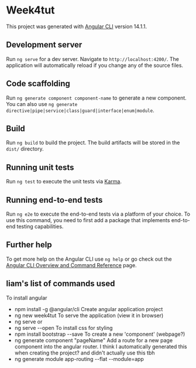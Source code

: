 # Week4tut

This project was generated with [Angular CLI](https://github.com/angular/angular-cli) version 14.1.1.

## Development server

Run `ng serve` for a dev server. Navigate to `http://localhost:4200/`. The application will automatically reload if you change any of the source files.

## Code scaffolding

Run `ng generate component component-name` to generate a new component. You can also use `ng generate directive|pipe|service|class|guard|interface|enum|module`.

## Build

Run `ng build` to build the project. The build artifacts will be stored in the `dist/` directory.

## Running unit tests

Run `ng test` to execute the unit tests via [Karma](https://karma-runner.github.io).

## Running end-to-end tests

Run `ng e2e` to execute the end-to-end tests via a platform of your choice. To use this command, you need to first add a package that implements end-to-end testing capabilities.

## Further help

To get more help on the Angular CLI use `ng help` or go check out the [Angular CLI Overview and Command Reference](https://angular.io/cli) page.



## liam's list of commands used
To install angular
* npm install -g @angular/cli 
Create angular application project
* ng new week4tut
To serve the application (view it in browser)
* ng serve
or
* ng serve --open
To install css for styling
* npm install bootstrap --save
To create a new 'component' (webpage?)
* ng generate component "pageName"
Add a route for a new page component into the angular router. I think I automatically generated this when creating the project? and didn't actually use this tbh
* ng generate module app-routing --flat --module=app